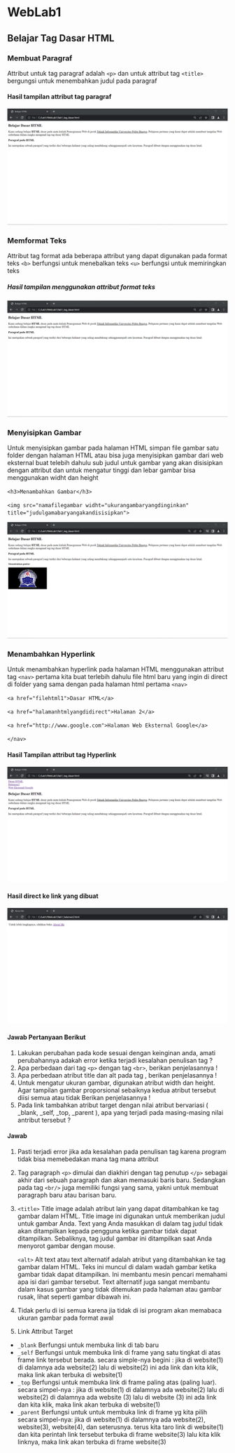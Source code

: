 # WebLab1
## Belajar Tag Dasar HTML

### Membuat Paragraf
Attribut untuk tag paragraf adalah `<p>` dan untuk attribut tag `<title>` bergungsi untuk menembahkan judul pada paragraf

#### Hasil tampilan attribut tag paragraf

![Gambar 1](Screenshoot/output2.png)

### Memformat Teks
Attribut tag format ada beberapa attribut yang dapat digunakan pada format teks
`<b>` berfungsi untuk menebalkan teks `<u>` berfungsi untuk memiringkan teks

##### Hasil tampilan menggunakan attribut format teks

![Gambar 2](Screenshoot/output2.png)

### Menyisipkan Gambar
Untuk menyisipkan gambar pada halaman HTML simpan file gambar satu folder dengan halaman HTML atau bisa juga menyisipkan gambar dari web eksternal
buat telebih dahulu sub judul untuk gambar yang akan disisipkan dengan attribut dan untuk mengatur tinggi dan lebar gambar bisa menggunakan widht dan height

`<h3>Menambahkan Gambar</h3>`

`<img src="namafilegambar widht="ukurangambaryangdinginkan" title="judulgamabaryangakandisisipkan">`

![Gambar 1](Screenshoot/output5.png)

### Menambahkan Hyperlink
Untuk menambahkan hyperlink pada halaman HTML menggunakan attribut tag `<nav>` pertama kita buat terlebih dahulu file html baru yang ingin di direct di folder yang sama dengan pada halaman html pertama
`<nav>` 

`<a href="filehtml1">Dasar HTML</a>`

`<a href="halamanhtmlyangdidirect">Halaman 2</a>`

`<a href="http://www.google.com">Halaman Web Eksternal Google</a>`

`</nav>`

#### Hasil Tampilan attribut tag Hyperlink
![Gambar 1](Screenshoot/output3.png)

#### Hasil direct ke link yang dibuat
![Gambar 1](Screenshoot/output4.png)

#### Jawab Pertanyaan Berikut
1. Lakukan perubahan pada kode sesuai dengan keinginan anda, amati perubahannya adakah error ketika terjadi kesalahan penulisan tag ?
2. Apa perbedaan dari tag `<p>` dengan tag `<br>`, berikan penjelasannya !
3. Apa perbedaan atribut title dan alt pada tag <img>, berikan penjelasannya !
4. Untuk mengatur ukuran gambar, digunakan atribut width dan height. Agar tampilan gambar proporsional sebaiknya kedua atribut tersebut diisi semua atau tidak Berikan penjelasannya !
5. Pada link tambahkan atribut target dengan nilai atribut bervariasi ( _blank, _self, _top, _parent ), apa yang terjadi pada masing-masing nilai antribut tersebut ?

#### Jawab
1. Pasti terjadi error jika ada kesalahan pada penulisan tag karena program tidak bisa memebedakan mana tag mana attribut

2. Tag paragraph `<p>` dimulai dan diakhiri dengan tag penutup `</p>` sebagai akhir dari sebuah paragraph dan akan memasuki baris baru. Sedangkan pada tag `<br/>` juga memiliki fungsi yang sama, yakni untuk membuat paragraph baru atau barisan baru.

3. `<title>` Title image adalah atribut lain yang dapat ditambahkan ke tag gambar dalam HTML. Title image ini digunakan untuk memberikan judul untuk gambar Anda. Text yang Anda masukkan di dalam tag judul tidak akan ditampilkan kepada pengguna ketika gambar tidak dapat ditampilkan. Sebaliknya, tag judul gambar ini ditampilkan saat Anda menyorot gambar dengan mouse.

    `<alt>` Alt text atau text alternatif adalah atribut yang ditambahkan ke tag gambar dalam HTML. Teks ini muncul di dalam wadah gambar ketika gambar tidak dapat ditampilkan. Ini membantu mesin pencari memahami apa isi dari gambar tersebut. Text alternatif juga sangat membantu dalam kasus gambar yang tidak ditemukan pada halaman atau gambar rusak, lihat seperti gambar dibawah ini.

4. Tidak perlu di isi semua karena jia tidak di isi program akan memabaca ukuran gambar pada format awal

5. Link Attribut Target
- `_blank` Berfungsi untuk membuka link di tab baru
- `_self` Berfungsi untuk membuka link di frame yang satu tingkat di atas frame link tersebut berada.
secara simple-nya begini :
jika di website(1) di dalamnya ada website(2) lalu di website(2) ini ada link dan kita klik, maka link akan terbuka di website(1)
- `_top` Berfungsi untuk membuka link di frame paling atas (paling luar).
secara simpel-nya :
jika di website(1) di dalamnya ada website(2) lalu di website(2) di dalamnya ada website (3) lalu di website (3) ini ada link dan kita klik, maka link akan terbuka di website(1)
- `_parent` Berfungsi untuk untuk membuka link di frame yg kita pilih
secara simpel-nya:
jika di website(1) di dalamnya ada website(2), website(3), website(4), dan seterusnya. terus kita taro link di website(1) dan kita perintah link tersebut terbuka di frame website(3) lalu kita klik linknya, maka link akan terbuka di frame website(3)

